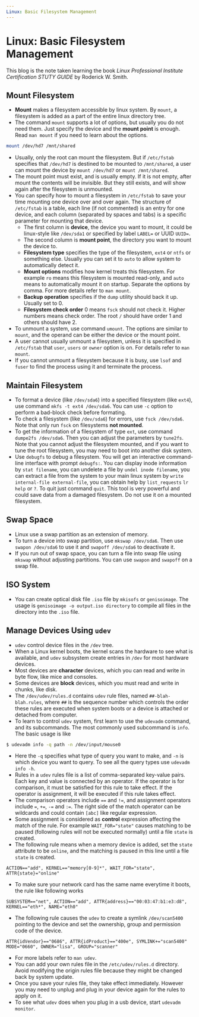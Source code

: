 ```yaml
---
Linux: Basic Filesystem Management
---
```


# Linux: Basic Filesystem Management

This blog is the note taken learning the book *Linux Professional Institute Certification STUTY GUIDE* by Roderick W. Smith.

## Mount Filesystem

* **Mount** makes a filesystem accessible by linux system. By `mount`, a filesystem is added as a part of the entire linux directory tree.
* The command `mount` supports a lot of options, but usually you do not need them. Just specify the device and the **mount point** is enough. Read `man mount` if you need to learn about the options.
```bash
mount /dev/hd7 /mnt/shared
```
* Usually, only the root can mount the filesystem. But if `/etc/fstab` specifies that `/dev/hd7` is destined to be mounted to `/mnt/shared`, a user can mount the device by `mount /dev/hd7` or `mount /mnt/shared`.
* The mount point must exist, and is usually empty. If it is not empty, after mount the contents will be invisible. But they still exists, and will show again after the filesystem is unmounted.
* You can specify how to mount a filesystem in `/etc/fstab` to save your time mounting one device over and over again. The structure of `/etc/fstab` is a table, each line (if not commented) is an entry for one device, and each column (separated by spaces and tabs) is a specific parameter for mounting that device.
    * The first column is **device**, the device you want to mount, it could be linux-style like `/dev/sda1` or specified by label `LABEL=` or UUID `UUID=`.
    * The second column is **mount point**, the directory you want to mount the device to.
    * **Filesystem type** specifies the type of the filesystem, `ext4` or `ntfs` or something else. Usually you can set it to `auto` to allow system to automatically detect it.
    * **Mount options** modifies how kernel treats this filesystem. For example `ro` means this filesystem is mounted read-only, and `auto` means to automatically mount it on startup. Separate the options by comma. For more details refer to `man mount`.
    * **Backup operation** specifies if the `dump` utility should back it up. Usually set to 0.
    * **Filesystem check order** 0 means `fsck` should not check it. Higher numbers means check order. The root `/` should have order 1 and others should have 2.
* To unmount a system, use command `umount`. The options are similar to `mount`, and the operand can be either the device or the mount point.
* A user cannot usually unmount a filesystem, unless it is specified in `/etc/fstab` that `user`, `users` or `owner` option is on. For details refer to `man mount`.
* If you cannot unmount a filesystem because it is busy, use `lsof` and `fuser` to find the process using it and terminate the process.

## Maintain Filesystem

* To format a device (like `/dev/sda6`) into a specified filesystem (like `ext4`), use command `mkfs -t ext4 /dev/sda6`. You can use `-c` option to perform a bad-block check before formating.
* To check a filesystem (like `/dev/sda6`) for errors, use `fsck /dev/sda6`. Note that only run `fsck` on filesystems **not mounted**.
* To get the information of a filesystem of type `ext`, use command `dumpe2fs /dev/sda6`. Then you can adjust the parameters by `tune2fs`. Note that you cannot adjust the filesystem mounted, and if you want to tune the root filesystem, you may need to boot into another disk system.
* Use `debugfs` to debug a filesystem. You will get an interactive command-line interface with prompt `debugfs:`. You can display inode information by `stat filename`, you can undelete a file by `undel inode filename`, you can extract a file from the system to your main linux system by `write internal-file external-file`, you can obtain help by `list_requests` `lr` `help` or `?`. To quit just command `quit`. This tool is very powerful and could save data from a damaged filesystem. Do not use it on a mounted filesystem.

## Swap Space

* Linux use a swap partition as an extension of memory.
* To turn a device into swap partition, use `mkswap /dev/sda6`. Then use `swapon /dev/sda6` to use it and `swapoff /dev/sda6` to deactivate it.
* If you run out of swap space, you can turn a file into swap file using `mkswap` without adjusting partitions. You can use `swapon` and `swapoff` on a swap file.

## ISO System

* You can create optical disk file `.iso` file by `mkisofs` or `genisoimage`. The usage is `genisoimage -o output.iso directory` to compile all files in the directory into the `.iso` file.

## Manage Devices Using `udev`

* `udev` control device files in the `/dev` tree.
* When a Linux kernel boots, the kernel scans the hardware to see what is available, and `udev` subsystem create entries in `/dev` for most hardware devices.
* Most devices are **character** devices, which you can read and write in byte flow, like mice and consoles.
* Some devices are **block** devices, which you must read and write in chunks, like disk.
* The `/dev/udev/rules.d` contains `udev` rule files, named `##-blah-blah.rules`, where `##` is the sequence number which controls the order these rules are executed when system boots or a device is attached or detached from computer.
* To learn to control `udev` system, first learn to use the `udevadm` command, and its subcommands. The most commonly used subcommand is `info`. The basic usage is like
```bash
$ udevadm info -q path -n /dev/input/mouse0
```
* Here the `-q` specifies what type of query you want to make, and `-n` is which device you want to query. To see all the query types use `udevadm info -h`.
* Rules in a `udev` rules file is a list of comma-separated key-value pairs. Each key and value is connected by an operator. If the operator is for comparison, it must be satisfied for this rule to take effect. If the operator is assignment, it will be executed if this rule takes effect.
* The comparison operators include `==` and `!=`, and assignment operators include `=`, `+=`, `-=` and `:=`. The right side of the match operator can be wildcards and could contain `[abc]` like regular expression.
* Some assignment is considered as **control** expression affecting the match of the rule. For example `WAIT_FOR="state"` causes matching to be paused (following rules will not be executed normally) until a file `state` is created.
* The following rule means when a memory device is added, set the `state` attribute to be `online`, and the matching is paused in this line until a file `state` is created.
```
ACTION=="add", KERNEL=="memory[0-9]*", WAIT_FOR="state", ATTR{state}="online"
```
* To make sure your network card has the same name everytime it boots, the rule like following works
```
SUBSYSTEM=="net", ACTION=="add", ATTR{address}=="00:03:47:b1:e3:d8", KERNEL=="eth*", NAME="eth0"
```
* The following rule causes the `udev` to create a symlink `/dev/scan5400` pointing to the device and set the ownership, group and permission code of the device.
```
ATTR{idVendor}=="0686", ATTR{idProduct}=="400e", SYMLINK+="scan5400" MODE="0660", OWNER="lisa", GROUP="scanner"
```
* For more labels refer to `man udev`.
* You can add your own rules file in the `/etc/udev/rules.d` directory. Avoid modifying the origin rules file because they might be changed back by system update.
* Once you save your rules file, they take effect immediately. However you may need to unplug and plug in your device again for the rules to apply on it.
* To see what `udev` does when you plug in a usb device, start `udevadm monitor`.
